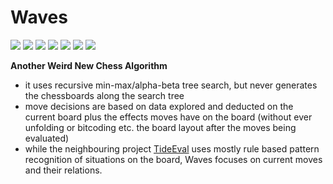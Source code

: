 # Waves #
<p align="left">
  <a href="#"><img src="https://img.shields.io/badge/Java-ED8B00?style=flat&logo=java&logoColor=white"></img></a>
  <a href="https://opensource.org/license/gpl-3-0"><img src="https://img.shields.io/github/license/AP-Sensing/ostree-tui?color=black"></img></a>
  <a href="#"><img src="https://img.shields.io/github/stars/chrinspire/Waves"></img></a>
  <a href="#"><img src="https://img.shields.io/github/forks/chrinspire/Waves"></img></a>
  <a href="#"><img src="https://img.shields.io/github/repo-size/chrinspire/Waves"></img></a>
  <a href="https://github.com/chrinspire/Waves/graphs/contributors"><img src="https://img.shields.io/github/contributors/chrinspire/Waves?color=blue"></img></a>
  <a href="https://github.com/chrinspire/Waves/issues"><img src="https://img.shields.io/github/issues/chrinspire/Waves"></img></a>
</p>

**Another Weird New Chess Algorithm**  
- it uses recursive min-max/alpha-beta tree search, but never generates the chessboards along the search tree  
- move decisions are based on data explored and deducted on the current board plus the effects moves have on the board 
(without ever unfolding or bitcoding etc. the board layout after the moves being evaluated)  
- while the neighbouring project [TideEval](https://github.com/chrinspire/TideEval) uses mostly rule based pattern recognition of situations on the 
board, Waves focuses on current moves and their relations.



